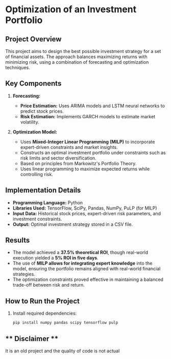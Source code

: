 # Optimization of an Investment Portfolio

## Project Overview
This project aims to design the best possible investment strategy for a set of financial assets. The approach balances maximizing returns with minimizing risk, using a combination of forecasting and optimization techniques.

## Key Components
1. **Forecasting:**  
   - **Price Estimation:** Uses ARIMA models and LSTM neural networks to predict stock prices.  
   - **Risk Estimation:** Implements GARCH models to estimate market volatility.  

2. **Optimization Model:**  
   - Uses **Mixed-Integer Linear Programming (MILP)** to incorporate expert-driven constraints and market insights.  
   - Constructs an optimal investment portfolio under constraints such as risk limits and sector diversification.  
   - Based on principles from Markowitz's Portfolio Theory.  
   - Uses linear programming to maximize expected returns while controlling risk.

## Implementation Details
- **Programming Language:** Python  
- **Libraries Used:** TensorFlow, SciPy, Pandas, NumPy, PuLP (for MILP)  
- **Input Data:** Historical stock prices, expert-driven risk parameters, and investment constraints.  
- **Output:** Optimal investment strategy stored in a CSV file.

## Results
- The model achieved a **37.5% theoretical ROI**, though real-world execution yielded a **5% ROI in five days**.
- The use of **MILP allows for integrating expert knowledge** into the model, ensuring the portfolio remains aligned with real-world financial strategies.
- The optimization constraints proved effective in maintaining a balanced trade-off between risk and return.

## How to Run the Project
1. Install required dependencies:
   ```bash
   pip install numpy pandas scipy tensorflow pulp
##  ** Disclaimer **
It is an old project and the quality of code is not actual
